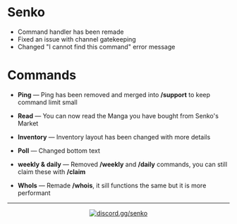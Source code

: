 # Senko
- Command handler has been remade
- Fixed an issue with channel gatekeeping
- Changed "I cannot find this command" error message

# Commands

- **Ping** — Ping has been removed and merged into **/support** to keep command limit small

- **Read** — You can now read the Manga you have bought from Senko's Market

- **Inventory** — Inventory layout has been changed with more details

- **Poll** — Changed bottom text

- **weekly & daily** — Removed **/weekly** and **/daily** commands, you can still claim these with **/claim**

- **WhoIs** — Remade **/whois**, it sill functions the same but it is more performant



---

<div align="center">

<a href="https://discord.gg/senko">
    <img src="https://img.shields.io/discord/777251087592718336?color=5865F2&label=discord.gg/senko&logo=discord&logoColor=white" alt="discord.gg/senko" />
</a>